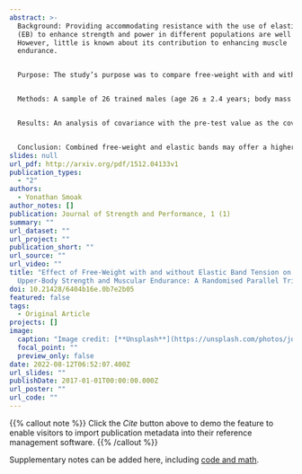 ```yaml
---
abstract: >-
  Background: Providing accommodating resistance with the use of elastic bands
  (EB) to enhance strength and power in different populations are well studied.
  However, little is known about its contribution to enhancing muscle
  endurance. 


  Purpose: The study’s purpose was to compare free-weight with and without EB tension on upper-body maximal strength and strength-endurance in bench press (BP) exercise.


  Methods: A sample of 26 trained males (age 26 ± 2.4 years; body mass 73 ± 7.6 kg; stature 172 ± 5.8 cm) were randomly allocated to one of two parallel groups [CON (n = 13) or EXP (n = 13)] and completed 2 weekly BP sessions during a 12-week period. Training programmes were the same except that the EXP group executed the BP with 30% of the prescribed load arising from the utilisation of EB. BP one-repetition maximum (1RM) and maximum number of repetitions (MNR) to muscular fatigue were tested before and after the intervention. 


  Results: An analysis of covariance with the pre-test value as the covariate revealed that both CON and EXP groups exhibited improvement in maximal strength and muscular endurance. However, the EXP group experienced significantly larger improvements (1RM: CON=12%; EXP=14% / MNR: CON=7%; EXP=27%).


  Conclusion: Combined free-weight and elastic bands may offer a higher training stimulus than free-weight resistance to improve upper-body strength and muscular endurance in adult trained men.
slides: null
url_pdf: http://arxiv.org/pdf/1512.04133v1
publication_types:
  - "2"
authors:
  - Yonathan Smoak
author_notes: []
publication: Journal of Strength and Performance, 1 (1)
summary: ""
url_dataset: ""
url_project: ""
publication_short: ""
url_source: ""
url_video: ""
title: "Effect of Free-Weight with and without Elastic Band Tension on
  Upper-Body Strength and Muscular Endurance: A Randomised Parallel Trial"
doi: 10.21428/6404b16e.0b7e2b05
featured: false
tags:
  - Original Article
projects: []
image:
  caption: "Image credit: [**Unsplash**](https://unsplash.com/photos/jdD8gXaTZsc)"
  focal_point: ""
  preview_only: false
date: 2022-08-12T06:52:07.400Z
url_slides: ""
publishDate: 2017-01-01T00:00:00.000Z
url_poster: ""
url_code: ""
---
```


{{% callout note %}}
Click the _Cite_ button above to demo the feature to enable visitors to import publication metadata into their reference management software.
{{% /callout %}}

Supplementary notes can be added here, including [code and math](https://wowchemy.com/docs/content/writing-markdown-latex/).
